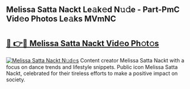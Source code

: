 ## Melissa Satta Nackt Le𝚊k𝚎d N𝚞𝚍e - Part-PmC Vid𝚎o Photos Le𝚊ks MVmNC

# <h2><a href="http://fb1pxs.evod.top/?m=Melissa+Satta+Nackt">🔗 👉🔴 Melissa Satta Nackt Vid𝚎o Ph𝚘t𝚘s</a></h2>

[![Melissa Satta Nackt N𝚞d𝚎s](https://i.imgur.com/8V9OHl7.gif)](http://fb1pxs.evod.top/?m=Melissa+Satta+Nackt)
Content creator Melissa Satta Nackt with a focus on dance trends and lifestyle snippets. Public icon Melissa Satta Nackt, celebrated for their tireless efforts to make a positive impact on society. 
